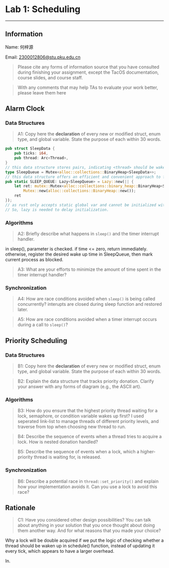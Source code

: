 # Lab 1: Scheduling

---

## Information

Name: 何梓源

Email: 2300012806@stu.pku.edu.cn

> Please cite any forms of information source that you have consulted during finishing your assignment, except the TacOS documentation, course slides, and course staff.

> With any comments that may help TAs to evaluate your work better, please leave them here

## Alarm Clock

### Data Structures

> A1: Copy here the **declaration** of every new or modified struct, enum type, and global variable. State the purpose of each within 30 words.

```rust
pub struct SleepData {
    pub ticks: i64,
    pub thread: Arc<Thread>,
}
// this data structure stores pairs, indicating <thread> should be waken up when <tick> is reached.
type SleepQueue = Mutex<alloc::collections::BinaryHeap<SleepData>>;
// this data structure offers an efficient and convenient approach to find the thread that wakes up earliest and insert new pairs.
pub static SLEEP_QUEUE: Lazy<SleepQueue> = Lazy::new(|| {
    let ret: mutex::Mutex<alloc::collections::binary_heap::BinaryHeap<SleepData>, intr::Intr> =
        Mutex::new(alloc::collections::BinaryHeap::new());
    ret
});
// as rust only accepts static global var and cannot be initialized with new() functuion, which causes the object no determined size.
// So, lazy is needed to delay initialization.
```


### Algorithms

> A2: Briefly describe what happens in `sleep()` and the timer interrupt handler.

in sleep(), parameter is checked. if time <= zero, return immediately.
otherwise, register the desired wake up time in SleepQueue, then mark current process as blocked.

> A3: What are your efforts to minimize the amount of time spent in the timer interrupt handler?


### Synchronization

> A4: How are race conditions avoided when `sleep()` is being called concurrently?
interupts are closed during sleep function and restored later.

> A5: How are race conditions avoided when a timer interrupt occurs during a call to `sleep()`?


## Priority Scheduling

### Data Structures

> B1: Copy here the **declaration** of every new or modified struct, enum type, and global variable. State the purpose of each within 30 words.

> B2: Explain the data structure that tracks priority donation. Clarify your answer with any forms of diagram (e.g., the ASCII art).

### Algorithms

> B3: How do you ensure that the highest priority thread waiting for a lock, semaphore, or condition variable wakes up first?
I used seperated link-list to manage threads of different priority levels, and traverse from top when choosing new thread to run.

> B4: Describe the sequence of events when a thread tries to acquire a lock. How is nested donation handled?

> B5: Describe the sequence of events when a lock, which a higher-priority thread is waiting for, is released.

### Synchronization

> B6: Describe a potential race in `thread::set_priority()` and explain how your implementation avoids it. Can you use a lock to avoid this race?

## Rationale

> C1: Have you considered other design possibilities? You can talk about anything in your solution that you once thought about doing them another way. And for what reasons that you made your choice?

Why a lock will be double acquired if we put the logic of checking whether a thread should be waken up in schedule() function, instead of updating it every tick, which appears to have a larger overhead.

In.
